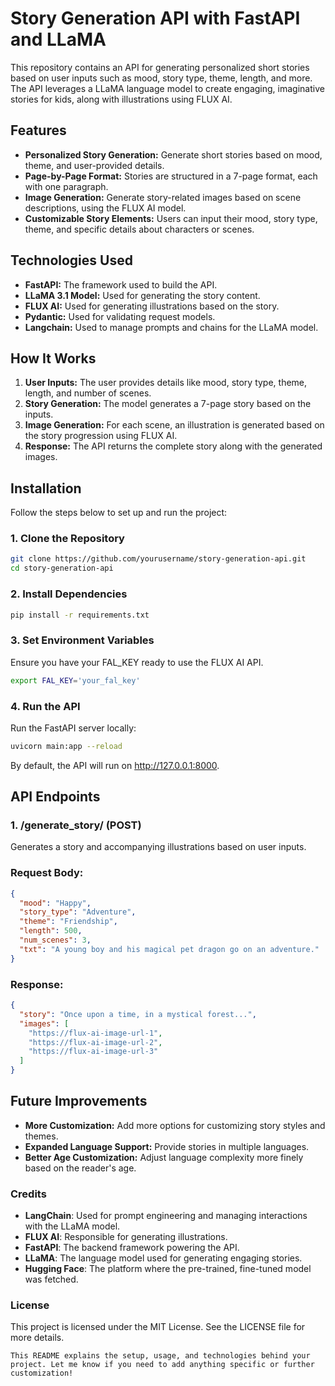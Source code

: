 # Story Generation API with FastAPI and LLaMA
 
This repository contains an API for generating personalized short stories based on user inputs such as mood, story type, theme, length, and more. The API leverages a LLaMA language model to create engaging, imaginative stories for kids, along with illustrations using FLUX AI.

## Features
- **Personalized Story Generation:** Generate short stories based on mood, theme, and user-provided details. <br />
- **Page-by-Page Format:** Stories are structured in a 7-page format, each with one paragraph. <br />
- **Image Generation:** Generate story-related images based on scene descriptions, using the FLUX AI model.<br />
- **Customizable Story Elements:** Users can input their mood, story type, theme, and specific details about characters or scenes.<br />

## Technologies Used
- **FastAPI:** The framework used to build the API.
- **LLaMA 3.1 Model:** Used for generating the story content.
- **FLUX AI:** Used for generating illustrations based on the story.
- **Pydantic:** Used for validating request models.
- **Langchain:** Used to manage prompts and chains for the LLaMA model.

## How It Works
1. **User Inputs:** The user provides details like mood, story type, theme, length, and number of scenes.
2. **Story Generation:** The model generates a 7-page story based on the inputs.
3. **Image Generation:** For each scene, an illustration is generated based on the story progression using FLUX AI.
4. **Response:** The API returns the complete story along with the generated images.

## Installation

Follow the steps below to set up and run the project:

### 1. Clone the Repository
 ```bash
git clone https://github.com/yourusername/story-generation-api.git
cd story-generation-api
```
### 2. Install Dependencies
 ```bash
pip install -r requirements.txt
```
### 3. Set Environment Variables
Ensure you have your FAL_KEY ready to use the FLUX AI API.
 ```bash
export FAL_KEY='your_fal_key'
```
### 4. Run the API
Run the FastAPI server locally:
 ```bash
uvicorn main:app --reload
```
By default, the API will run on http://127.0.0.1:8000.

## API Endpoints
### 1. /generate_story/ (POST)
Generates a story and accompanying illustrations based on user inputs.
### Request Body:
```json
{
  "mood": "Happy",
  "story_type": "Adventure",
  "theme": "Friendship",
  "length": 500,
  "num_scenes": 3,
  "txt": "A young boy and his magical pet dragon go on an adventure."
}
```
### Response:
```json
{
  "story": "Once upon a time, in a mystical forest...",
  "images": [
    "https://flux-ai-image-url-1",
    "https://flux-ai-image-url-2",
    "https://flux-ai-image-url-3"
  ]
}
```

## Future Improvements
- **More Customization:** Add more options for customizing story styles and themes.
- **Expanded Language Support:** Provide stories in multiple languages.
- **Better Age Customization:** Adjust language complexity more finely based on the reader's age.

### Credits
- **LangChain**: Used for prompt engineering and managing interactions with the LLaMA model.
- **FLUX AI**: Responsible for generating illustrations.
- **FastAPI**: The backend framework powering the API.
- **LLaMA**: The language model used for generating engaging stories.
- **Hugging Face**: The platform where the pre-trained, fine-tuned model was fetched.

### License
This project is licensed under the MIT License. See the LICENSE file for more details.
```vbnet
This README explains the setup, usage, and technologies behind your project. Let me know if you need to add anything specific or further customization!
```













